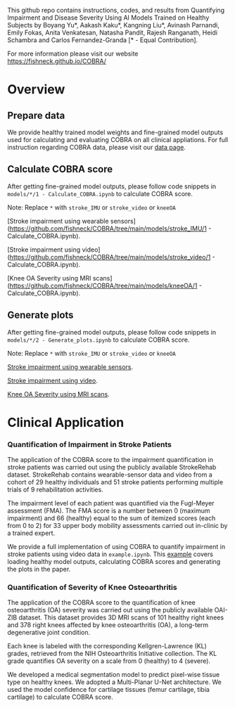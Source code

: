 
This github repo contains instructions, codes, and results from Quantifying Impairment and Disease Severity Using AI Models Trained on Healthy Subjects by Boyang Yu*, Aakash Kaku*, Kangning Liu*, Avinash Parnandi, Emily Fokas, Anita Venkatesan, Natasha Pandit, Rajesh Ranganath, Heidi Schambra and Carlos Fernandez-Granda [* - Equal Contribution].

For more information please visit our website https://fishneck.github.io/COBRA/

# Overview

## Prepare data 

We provide healthy trained model weights and fine-grained model outputs used for calculating and evaluating COBRA on all clinical appliations. For full instruction regarding COBRA data, please visit our [data page](https://github.com/fishneck/COBRA/tree/main/data).




## Calculate COBRA score

After getting fine-grained model outputs, please follow code snippets in `models/*/1 - Calculate_COBRA.ipynb` to calculate COBRA score. 

Note: Replace `*` with `stroke_IMU` or `stroke_video` or `kneeOA` 

[Stroke impairment using wearable sensors](https://github.com/fishneck/COBRA/tree/main/models/stroke_IMU/1 - Calculate_COBRA.ipynb).

[Stroke impairment using video](https://github.com/fishneck/COBRA/tree/main/models/stroke_video/1 - Calculate_COBRA.ipynb).

[Knee OA Severity using MRI scans](https://github.com/fishneck/COBRA/tree/main/models/kneeOA/1 - Calculate_COBRA.ipynb).



## Generate plots

After getting fine-grained model outputs, please follow code snippets in `models/*/2 - Generate_plots.ipynb` to calculate COBRA score. 

Note: Replace `*` with `stroke_IMU` or `stroke_video` or `kneeOA` 

[Stroke impairment using wearable sensors](https://github.com/fishneck/COBRA/tree/main/models/stroke_IMU/).

[Stroke impairment using video](https://github.com/fishneck/COBRA/tree/main/models/stroke_video/).

[Knee OA Severity using MRI scans](https://github.com/fishneck/COBRA/tree/main/models/kneeOA/).




# Clinical Application

### Quantification of Impairment in Stroke Patients

The application of the COBRA score to the impairment quantification in stroke patients was carried out using the publicly available StrokeRehab dataset. StrokeRehab contains wearable-sensor data and video from a cohort of 29 healthy individuals and 51 stroke patients performing multiple trials of 9 rehabilitation activities.

The impairment level of each patient was quantified via the Fugl-Meyer assessment (FMA). The FMA score is a number between 0 (maximum impairment) and 66 (healthy) equal to the sum of itemized scores (each from 0 to 2) for 33 upper body mobility assessments carried out in-clinic by a trained expert.

We provide a full implementation of using COBRA to quantify impairment in stroke patients using video data in `example.ipynb`. This [example](https://github.com/fishneck/COBRA/blob/main/example.ipynb) covers loading healthy model outputs, calculating COBRA scores and generating the plots in the paper.


### Quantification of Severity of Knee Osteoarthritis

The application of the COBRA score to the quantification of knee osteoarthritis (OA) severity was carried out using the publicly available OAI-ZIB dataset. This dataset provides 3D MRI scans of 101 healthy right knees and 378 right knees affected by knee osteoarthritis (OA), a long-term degenerative joint condition.


Each knee is labeled with the corresponding Kellgren-Lawrence (KL) grades, retrieved from the NIH Osteoarthritis Initiative collection. The KL grade quantifies OA severity on a scale from 0 (healthy) to 4 (severe).

We developed a medical segmentation model to predict pixel-wise tissue type on healthy knees. We adopted a Multi-Planar U-Net architecture. We used the model confidence for cartilage tissues (femur cartilage, tibia cartilage) to calculate COBRA score. 
